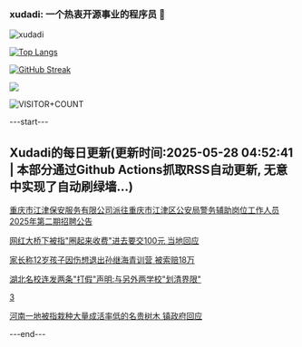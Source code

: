 ### xudadi: 一个热衷开源事业的程序员 👋

![xudadi](https://github-readme-stats-git-masterorgs-github-readme-stats-team.vercel.app/api?username=xudadi)

[![Top Langs](https://github-readme-stats.vercel.app/api/top-langs/?username=xudadi)](https://github.com/anuraghazra/github-readme-stats)

[![GitHub Streak](https://streak-stats.demolab.com?user=xudadi&locale=zh_Hans)](https://git.io/streak-stats)

![](https://raw.githubusercontent.com/xudadi/xudadi/main/assets/github-contribution-grid-snake.svg)

![VISITOR+COUNT](https://komarev.com/ghpvc/?username=xudadi&label=VISITOR+COUNT)


---start---

## Xudadi的每日更新(更新时间:2025-05-28 04:52:41 | 本部分通过Github Actions抓取RSS自动更新, 无意中实现了自动刷绿墙...)

[重庆市江津保安服务有限公司派往重庆市江津区公安局警务辅助岗位工作人员2025年第二期招聘公告](https://www.gongkaoleida.com/article/2421895)

[网红大桥下被指"圈起来收费"进去要交100元 当地回应](https://m.163.com/news/article/K0JGNGIJ0534P59R.html)

[家长称12岁孩子因伤想退出孙继海青训营 被索赔18万](https://m.163.com/news/article/K0JESS5P053469M5.html)

[湖北名校连发两条"打假"声明:与另外两学校"划清界限"](https://m.163.com/news/article/K0J7TGRV0514D3UH.html)

[3](https://m.163.com/touch/news/sub/domestic)

[河南一地被指栽种大量成活率低的名贵树木 镇政府回应](https://m.163.com/news/article/K0JJL223051492T3.html)

---end---
